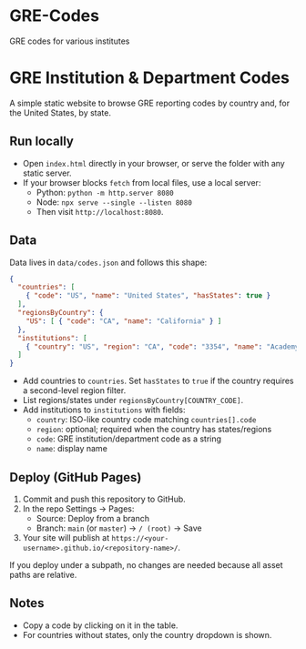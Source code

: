 # GRE-Codes
GRE codes for various institutes

# GRE Institution & Department Codes

A simple static website to browse GRE reporting codes by country and, for the United States, by state.

## Run locally

- Open `index.html` directly in your browser, or serve the folder with any static server.
- If your browser blocks `fetch` from local files, use a local server:
  - Python: `python -m http.server 8080`
  - Node: `npx serve --single --listen 8080`
  - Then visit `http://localhost:8080`.

## Data

Data lives in `data/codes.json` and follows this shape:

```json
{
  "countries": [
    { "code": "US", "name": "United States", "hasStates": true }
  ],
  "regionsByCountry": {
    "US": [ { "code": "CA", "name": "California" } ]
  },
  "institutions": [
    { "country": "US", "region": "CA", "code": "3354", "name": "Academy of Art U" }
  ]
}
```

- Add countries to `countries`. Set `hasStates` to `true` if the country requires a second-level region filter.
- List regions/states under `regionsByCountry[COUNTRY_CODE]`.
- Add institutions to `institutions` with fields:
  - `country`: ISO-like country code matching `countries[].code`
  - `region`: optional; required when the country has states/regions
  - `code`: GRE institution/department code as a string
  - `name`: display name

## Deploy (GitHub Pages)

1. Commit and push this repository to GitHub.
2. In the repo Settings → Pages:
   - Source: Deploy from a branch
   - Branch: `main` (or `master`) → `/ (root)` → Save
3. Your site will publish at `https://<your-username>.github.io/<repository-name>/`.

If you deploy under a subpath, no changes are needed because all asset paths are relative.

## Notes

- Copy a code by clicking on it in the table.
- For countries without states, only the country dropdown is shown.